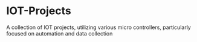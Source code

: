 # IOT-Projects
A collection of IOT projects, utilizing various micro controllers, particularly focused on automation and data collection
